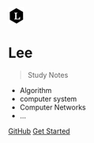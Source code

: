 ![logo](_media/Lee.png)

#  Lee

> Study Notes

* Algorithm
* computer system
* Computer Networks
* ...

[GitHub](https://github.com/Aroue/Lee)
[Get Started](README.md)